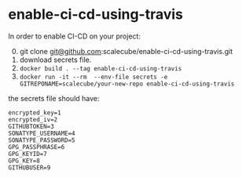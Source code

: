 # enable-ci-cd-using-travis
In order to enable CI-CD on your project:

0. git clone git@github.com:scalecube/enable-ci-cd-using-travis.git
1. download secrets file.
2. `docker build . --tag enable-ci-cd-using-travis`
3. `docker run -it --rm  --env-file secrets -e GITREPONAME=scalecube/your-new-repo enable-ci-cd-using-travis`


the secrets file should have:

```
encrypted_key=1
encrypted_iv=2
GITHUBTOKEN=3
SONATYPE_USERNAME=4
SONATYPE_PASSWORD=5
GPG_PASSPHRASE=6
GPG_KEYID=7
GPG_KEY=8
GITHUBUSER=9
```
